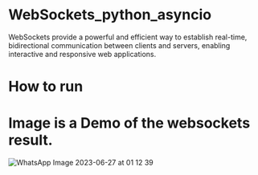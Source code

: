 # WebSockets_python_asyncio
WebSockets provide a powerful and efficient way to establish real-time, bidirectional communication between clients and servers, enabling interactive and responsive web applications.

# How to run 
# Image is a Demo of the websockets result.


![WhatsApp Image 2023-06-27 at 01 12 39](https://github.com/manishwarsingh/WebSockets_python_asyncio/assets/52373545/c0dda84a-d652-4706-904c-8e85ca9e4b94)
